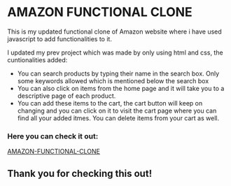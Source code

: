 <h1>AMAZON FUNCTIONAL CLONE</h1>
This is my updated functional clone of Amazon website where i have used javascript to add functionalities to it.
<p>I updated my prev project which was made by only using html and css, the cuntionalities added:</p>
<ul>
  <li>
    You can search products by typing their name in the search box. Only some keywords allowed which is mentioned below the search box
  </li>
  <li>
    You can also click on items from the home page and it will take you to a descriptive page of each product.
  </li>
  <li>
    You can add these items to the cart, the cart button will keep on changing and you can click on it to visit the cart page where you can find all your added itmes. You can delete items from your cart as well.
  </li>
</ul>
<h3>Here you can check it out: </h3>
<a href="https://tanisha685.github.io/Amazon-funtional-clone/">AMAZON-FUNCTIONAL-CLONE</a>
  <h2>Thank you for checking this out!</h2>
